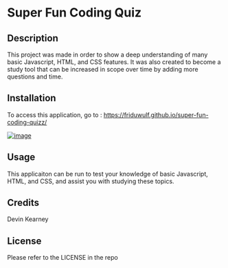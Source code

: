 # Super Fun Coding Quiz

## Description

This project was made in order to show a deep understanding of many basic Javascript, HTML, and CSS features. It was also created to become a study tool that can be increased in scope over time by adding more questions and time.

## Installation

To access this application, go to : https://friduwulf.github.io/super-fun-coding-quizz/

[![image](https://user-images.githubusercontent.com/34720583/198457119-b3f259b4-2a9d-49d7-9937-d0b5df92c4d1.png)](https://friduwulf.github.io/super-fun-coding-quizz/)

## Usage

This applicaiton can be run to test your knowledge of basic Javascript, HTML, and CSS, and assist you with studying these topics.

## Credits

Devin Kearney

## License

Please refer to the LICENSE in the repo
